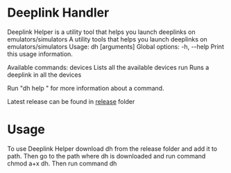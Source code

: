 # Deeplink Handler
Deeplink Helper is a utility tool that helps you launch deeplinks on emulators/simulators
A utility tools that helps you launch deeplinks on emulators/simulators
Usage: dh <command> [arguments]
Global options:
-h, --help    Print this usage information.

Available commands:
devices   Lists all the available devices
run       Runs a deeplink in all the devices

Run "dh help <command>" for more information about a command.

Latest release can be found in [release](https://github.com/balvinderg/deeplink_cli/tree/master/release) folder

# Usage
To use Deeplink Helper download dh from the release folder and add it to path.
Then go to the path where dh is downloaded and run command chmod a+x dh.
Then run command dh
